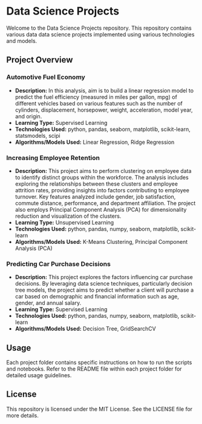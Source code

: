 # Data Science Projects
Welcome to the Data Science Projects repository. This repository contains various data data science projects implemented using various technologies and models.

## Project Overview
### Automotive Fuel Economy
- **Description:** In this analysis, aim is to build a linear regression model to predict the fuel efficiency (measured in miles per gallon, mpg) of different vehicles based on various features such as the number of cylinders, displacement, horsepower, weight, acceleration, model year, and origin.
- **Learning Type:** Supervised Learning
- **Technologies Used:** python, pandas, seaborn, matplotlib, scikit-learn, statsmodels, scipi
- **Algorithms/Models Used:** Linear Regression, Ridge Regression

### Increasing Employee Retention
- **Description:** This project aims to perform clustering on employee data to identify distinct groups within the workforce. The analysis includes exploring the relationships between these clusters and employee attrition rates, providing insights into factors contributing to employee turnover. Key features analyzed include gender, job satisfaction, commute distance, performance, and department affiliation. The project also employs Principal Component Analysis (PCA) for dimensionality reduction and visualization of the clusters.
- **Learning Type:** Unsupervised Learning
- **Technologies Used:** python, pandas, numpy, seaborn, matplotlib, scikit-learn
- **Algorithms/Models Used:** K-Means Clustering, Principal Component Analysis (PCA)

### Predicting Car Purchase Decisions
- **Description:** This project explores the factors influencing car purchase decisions. By leveraging data science techniques, particularly decision tree models, the project aims to predict whether a client will purchase a car based on demographic and financial information such as age, gender, and annual salary.
- **Learning Type:** Supervised Learning
- **Technologies Used:** python, pandas, numpy, seaborn, matplotlib, scikit-learn
- **Algorithms/Models Used:** Decision Tree, GridSearchCV

## Usage
Each project folder contains specific instructions on how to run the scripts and notebooks. Refer to the README file within each project folder for detailed usage guidelines.

## License
This repository is licensed under the MIT License. See the LICENSE file for more details.


